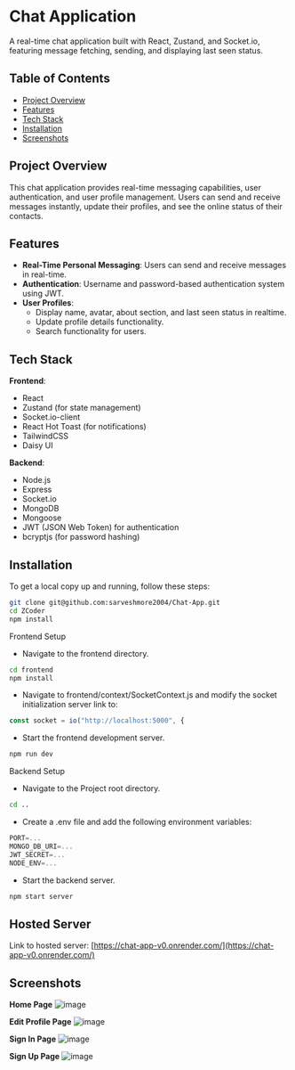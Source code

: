 # Chat Application

A real-time chat application built with React, Zustand, and Socket.io, featuring message fetching, sending, and displaying last seen status.

## Table of Contents

- [Project Overview](#project-overview)
- [Features](#features)
- [Tech Stack](#tech-stack)
- [Installation](#installation)
- [Screenshots](#screenshots)

## Project Overview

This chat application provides real-time messaging capabilities, user authentication, and user profile management. Users can send and receive messages instantly, update their profiles, and see the online status of their contacts.

## Features

- **Real-Time Personal Messaging**: Users can send and receive messages in real-time.
- **Authentication**: Username and password-based authentication system using JWT.
- **User Profiles**:
  - Display name, avatar, about section, and last seen status in realtime.
  - Update profile details functionality.
  - Search functionality for users.

## Tech Stack

**Frontend**:
- React
- Zustand (for state management)
- Socket.io-client
- React Hot Toast (for notifications)
- TailwindCSS
- Daisy UI
  
**Backend**:
- Node.js
- Express
- Socket.io
- MongoDB
- Mongoose
- JWT (JSON Web Token) for authentication
- bcryptjs (for password hashing)

## Installation

To get a local copy up and running, follow these steps:

```bash
git clone git@github.com:sarveshmore2004/Chat-App.git
cd ZCoder
npm install
```


Frontend Setup
- Navigate to the frontend directory.
```bash
cd frontend
npm install
```

- Navigate to frontend/context/SocketContext.js and modify the socket initialization server link to:
```js
const socket = io("http://localhost:5000", {
```

- Start the frontend development server.
```bash
npm run dev
```

Backend Setup
- Navigate to the Project root directory.
```bash
cd ..
```
- Create a .env file and add the following environment variables:
```js
PORT=...
MONGO_DB_URI=...
JWT_SECRET=...
NODE_ENV=...
```
- Start the backend server.
```bash
npm start server
```

## Hosted Server

Link to hosted server: [https://chat-app-v0.onrender.com/](https://chat-app-v0.onrender.com/)

## Screenshots

**Home Page**
![image](https://github.com/sarveshmore2004/Chat-App/assets/118593041/0cb9bb05-8188-48fb-b5cf-5ff5854351ef)

**Edit Profile Page**
![image](https://github.com/sarveshmore2004/Chat-App/assets/118593041/d060497d-8e12-4655-919f-10269f045939)

**Sign In Page**
![image](https://github.com/sarveshmore2004/Chat-App/assets/118593041/8c9c273d-e943-4d29-95fb-2edad888739f)

**Sign Up Page**
![image](https://github.com/sarveshmore2004/Chat-App/assets/118593041/eafbc04d-40b5-4492-b091-4bd9e8771357)


